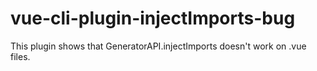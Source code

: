 # vue-cli-plugin-injectImports-bug

This plugin shows that GeneratorAPI.injectImports doesn't work on .vue files. 
